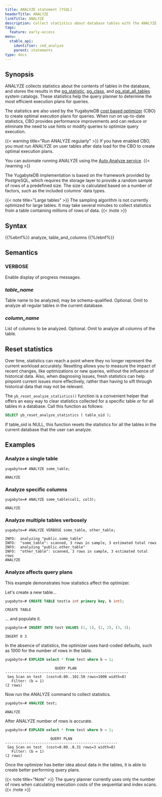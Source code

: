 ```yaml
---
title: ANALYZE statement [YSQL]
headerTitle: ANALYZE
linkTitle: ANALYZE
description: Collect statistics about database tables with the ANALYZE statement.
tags:
  feature: early-access
menu:
  stable_api:
    identifier: cmd_analyze
    parent: statements
type: docs
---
```


## Synopsis

ANALYZE collects statistics about the contents of tables in the database, and stores the results in the [pg_statistic](../../../../../architecture/system-catalog/#data-statistics), [pg_class](../../../../../architecture/system-catalog/#schema), and [pg_stat_all_tables](../../../../../architecture/system-catalog/#table-activity) system catalogs. These statistics help the query planner to determine the most efficient execution plans for queries.

The statistics are also used by the YugabyteDB [cost based optimizer](../../../../../architecture/query-layer/planner-optimizer) (CBO) to create optimal execution plans for queries. When run on up-to-date statistics, CBO provides performance improvements and can reduce or eliminate the need to use hints or modify queries to optimize query execution.

{{< warning title="Run ANALYZE regularly" >}}
If you have enabled CBO, you must run ANALYZE on user tables after data load for the CBO to create optimal execution plans.

You can automate running ANALYZE using the [Auto Analyze service](../../../../../explore/query-1-performance/auto-analyze/).
{{< /warning >}}

The YugabyteDB implementation is based on the framework provided by PostgreSQL, which requires the storage layer to provide a random sample of rows of a predefined size. The size is calculated based on a number of factors, such as the included columns' data types.

{{< note title="Large tables" >}}
The sampling algorithm is not currently optimized for large tables. It may take several minutes to collect statistics from a table containing millions of rows of data.
{{< /note >}}

## Syntax

{{%ebnf%}}
  analyze,
  table_and_columns
{{%/ebnf%}}

## Semantics

### VERBOSE

Enable display of progress messages.

### *table_name*

Table name to be analyzed; may be schema-qualified. Optional. Omit to analyze all regular tables in the current database.

### *column_name*

List of columns to be analyzed. Optional. Omit to analyze all columns of the table.

## Reset statistics

Over time, statistics can reach a point where they no longer represent the current workload accurately. Resetting allows you to measure the impact of recent changes, like optimizations or new queries, without the influence of historical data. Also, when diagnosing issues, fresh statistics can help pinpoint current issues more effectively, rather than having to sift through historical data that may not be relevant.

The `yb_reset_analyze_statistics()` function is a convenient helper that offers an easy way to clear statistics collected for a specific table or for all tables in a database. Call this function as follows:

```sql
SELECT yb_reset_analyze_statistics ( table_oid );
```

If table_oid is NULL, this function resets the statistics for all the tables in the current database that the user can analyze.

## Examples

### Analyze a single table

```plpgsql
yugabyte=# ANALYZE some_table;
```

```output
ANALYZE
```

### Analyze specific columns

```plpgsql
yugabyte=# ANALYZE some_table(col1, col3);
```

```output
ANALYZE
```

### Analyze multiple tables verbosely

```plpgsql
yugabyte=# ANALYZE VERBOSE some_table, other_table;
```

```output
INFO:  analyzing "public.some_table"
INFO:  "some_table": scanned, 3 rows in sample, 3 estimated total rows
INFO:  analyzing "public.other_table"
INFO:  "other_table": scanned, 3 rows in sample, 3 estimated total rows
ANALYZE
```

### Analyze affects query plans

This example demonstrates how statistics affect the optimizer.

Let's create a new table...

```sql
yugabyte=# CREATE TABLE test(a int primary key, b int);
```

```output
CREATE TABLE
```

... and populate it.

```sql
yugabyte=# INSERT INTO test VALUES (1, 1), (2, 2), (3, 3);
```

```output
INSERT 0 3
```

In the absence of statistics, the optimizer uses hard-coded defaults, such as 1000 for the number of rows in the table.

```sql
yugabyte=# EXPLAIN select * from test where b = 1;
```

```output
                       QUERY PLAN
---------------------------------------------------------
 Seq Scan on test  (cost=0.00..102.50 rows=1000 width=8)
   Filter: (b = 1)
(2 rows)
```

Now run the ANALYZE command to collect statistics.

```sql
yugabyte=# ANALYZE test;
```

```output
ANALYZE
```

After ANALYZE number of rows is accurate.

```sql
yugabyte=# EXPLAIN select * from test where b = 1;
```

```output
                     QUERY PLAN
----------------------------------------------------
 Seq Scan on test  (cost=0.00..0.31 rows=3 width=8)
   Filter: (b = 1)
(2 rows)
```

Once the optimizer has better idea about data in the tables, it is able to create better performing query plans.

{{< note title="Note" >}}
The query planner currently uses only the number of rows when calculating execution costs of the sequential and index scans.
{{< /note >}}
